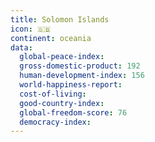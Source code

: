```yaml
---
title: Solomon Islands
icon: 🇸🇧
continent: oceania
data:
  global-peace-index:
  gross-domestic-product: 192
  human-development-index: 156
  world-happiness-report:
  cost-of-living:
  good-country-index:
  global-freedom-score: 76
  democracy-index:
---
```


